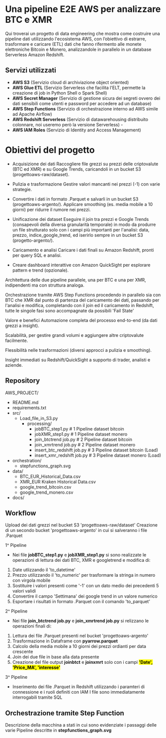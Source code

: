 # Una pipeline E2E AWS per analizzare BTC e XMR
Qui troverai un progetto di data engineering che mostra come costruire una pipeline dati utilizzando l'ecosistema AWS, con l’obiettivo di estrarre, trasformare e caricare (ETL) dati che fanno rifermento alle monete elettroniche Bitcoin e Monero, analizzandole in parallelo in un database Serverless Amazon Redshift.

## Servizi utilizzati
- <strong>AWS S3</strong> (Servizio cloud di archiviazione object oriented)
- <strong>AWS Glue ETL</strong> (Servizio Serverless che facilita l'ELT, permette la creazione di job in Python Shell o Spark Shell)
- <strong>AWS Secret Manager</strong> (Servizio di gestione sicura dei segreti ovvero dei dati sensibili come utenti e password per accedere ad un database)
- <strong>AWS Step Functions</strong> (Servizio di orchestrazione interno ad AWS simile ad Apache Airflow)
- <strong>AWS Redshift Serverless</strong> (Servizio di datawarehousing distribuito colonnare, noi useremo però la versione Serverless) -
- <strong>AWS IAM Roles</strong> (Servizio di Identity and Access Management)

# Obiettivi del progetto
- Acquisizione dei dati
Raccogliere file grezzi su prezzi delle criptovalute (BTC ed XMR) e su Google Trends, caricandoli in un bucket S3 (progettoaws-raw/dataset).

- Pulizia e trasformazione
Gestire valori mancanti nei prezzi (-1) con varie strategie.

- Convertire i dati in formato .Parquet e salvarli in un bucket S3 (progettoaws-argento/).
Applicare smoothing (es. media mobile a 10 giorni) per ridurre il rumore nei prezzi.

- Unificazione dei dataset
Eseguire il join tra prezzi e Google Trends (consapevoli della diversa granularità temporale) in modo da produrre un file strutturato solo con i campi più importanti per l'analisi: data, prezzo, indice_google_trend, ed iserirlo sempre in un bucket S3 (progetto-argento/).

- Caricamento e analisi
Caricare i dati finali su Amazon Redshift, pronti per query SQL e analisi.

- Creare dashboard interattive con Amazon QuickSight per esplorare pattern e trend (opzionale).

Architettura delle due pipeline parallele, una per BTC e una per XMR, indipendenti ma con struttura analoga.

Orchestrazione tramite AWS Step Functions procedendo in parallelo sia con BTC che XMR dal punto di partenza del caricamento dei dati, passando per l'analisi e modifica, completando con il join ed il caricamento in Redshift, tutte le singole fasi sono accompagnate da possibili 'Fail State'

Valore e benefici
Automazione completa del processo end-to-end (da dati grezzi a insight).

Scalabilità, per gestire grandi volumi e aggiungere altre criptovalute facilmente.

Flessibilità nelle trasformazioni (diversi approcci a pulizia e smoothing).

Insight immediati su Redshift/QuickSight a supporto di trader, analisti e aziende.

## Repository
AWS_PROJECT/
- README.md
- requirements.txt
- src/
    - Load_file_in_S3.py   
      - processing/
        - jobBTC_step1.py             # 1 Pipeline dataset bitcoin   
        - jobXMR_step1.py             # 1 Pipeline dataset monero
        - join_btctrend job.py        # 2 Pipeline dataset bitcoin
        - join_xmrtrend job.py        # 2 Pipeline dataset monero
        - insert_btc_redshift job.py  # 3 Pipeline dataset bitcoin (Load)
        - insert_xmr_redshift job.py  # 3 Pipeline dataset monero (Load)
- orchestration/
    - stepfunctions_graph.svg     
- data/               
    - BTC_EUR_Historical_Data.csv
    - XMR_EUR Kraken Historical Data.csv
    - google_trend_bitcoin.csv
    - google_trend_monero.csv               
- docs/

## Workflow
Upload dei dati grezzi nel bucket S3 'progettoaws-raw/dataset'
Creazione di un secondo bucket 'progettoaws-argento' in cui si salveranno i file .Parquet

1^ Pipeline
- Nei file <strong>jobBTC_step1.py</strong> e <strong>jobXMR_step1.py</strong> si sono realizzate le operazioni di lettura dei dati BTC, XMR e googletrend e modifica di:
1. Date utlizzando il 'to_datetime'
2. Prezzo utilizzando il 'to_numeric' per trasformare la stringa in numero con virgola mobile
3. Sostituire i valori presenti come '-1' con un dato medio dei precedenti 5 valori validi
4. Convertire il campo 'Settimana' dei google trend in un valore numerico
5. Esportare i risultati in formato .Parquet con il comando 'to_parquet'

2^ Pipeline
- Nei file <strong>join_btctrend job.py</strong> e <strong>join_xmrtrend job.py</strong> si relizzano le operazioni finali di:
1. Lettura dei file .Parquet presenti nel bucket 'progettoaws-argento'
2. Trasformazione in Dataframe con <strong>pyarrow.parquet</strong>
3. Calcolo della media mobile a 10 giorni dei prezzi ordianti per data crescente
4. Join dei due file in base alla data presente
5. Creazione del file output <strong>joinbtct</strong> e <strong>joinxmrt</strong> solo con i campi <strong><mark>'Date', 'Price_MA', 'interesse'</mark></strong>

3^ Pipeline 
- Inserimento dei file .Parquet in Redshift utilizzando i paramteri di connessione e i ruoli definiti con IAM
I file sono immediatamente interrogabili tramite SQL

## Orchestrazione tramite Step Function
Descrizione della macchina a stati in cui sono evidenziate i passaggi delle varie Pipeline descritte in <strong>stepfunctions_graph.svg</strong>
